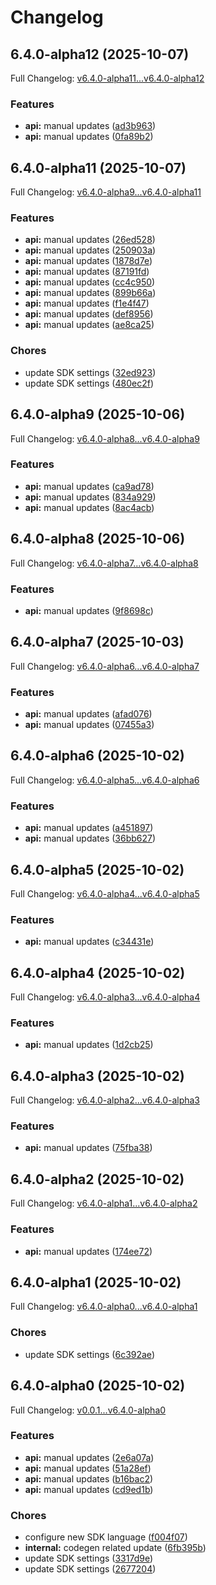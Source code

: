 # Changelog

## 6.4.0-alpha12 (2025-10-07)

Full Changelog: [v6.4.0-alpha11...v6.4.0-alpha12](https://github.com/trycourier/courier-python/compare/v6.4.0-alpha11...v6.4.0-alpha12)

### Features

* **api:** manual updates ([ad3b963](https://github.com/trycourier/courier-python/commit/ad3b9633fa1ceba37addacfde355a595d61b4e10))
* **api:** manual updates ([0fa89b2](https://github.com/trycourier/courier-python/commit/0fa89b2c933ae9f5cb8ca2510ee37a4b6cc2db5f))

## 6.4.0-alpha11 (2025-10-07)

Full Changelog: [v6.4.0-alpha9...v6.4.0-alpha11](https://github.com/trycourier/courier-python/compare/v6.4.0-alpha9...v6.4.0-alpha11)

### Features

* **api:** manual updates ([26ed528](https://github.com/trycourier/courier-python/commit/26ed528ff384d590feeef3405b5e2cb15136c25b))
* **api:** manual updates ([250903a](https://github.com/trycourier/courier-python/commit/250903a54c817c31f369d7739bb16f4a1a693c24))
* **api:** manual updates ([1878d7e](https://github.com/trycourier/courier-python/commit/1878d7ebb8b8b6ab96c48cade6e8adc7f85ee73f))
* **api:** manual updates ([87191fd](https://github.com/trycourier/courier-python/commit/87191fd3b6b369946744a4d5459979c3c6b1fead))
* **api:** manual updates ([cc4c950](https://github.com/trycourier/courier-python/commit/cc4c9500b58b8d337a59f79cd7ca58ab1ee4e4fc))
* **api:** manual updates ([899b66a](https://github.com/trycourier/courier-python/commit/899b66a240ea0dee22607751d8b1f6375b656610))
* **api:** manual updates ([f1e4f47](https://github.com/trycourier/courier-python/commit/f1e4f47468781a5bd3b7e2f001570d7990c85f00))
* **api:** manual updates ([def8956](https://github.com/trycourier/courier-python/commit/def895610f763927486200d52191229730b676a4))
* **api:** manual updates ([ae8ca25](https://github.com/trycourier/courier-python/commit/ae8ca2565fbaed044943de63bd72ecb2db329815))


### Chores

* update SDK settings ([32ed923](https://github.com/trycourier/courier-python/commit/32ed923a5ad675ec4e1f70623dca1e7447dda737))
* update SDK settings ([480ec2f](https://github.com/trycourier/courier-python/commit/480ec2f6dde592809c21ce10e834686bf56bb4f9))

## 6.4.0-alpha9 (2025-10-06)

Full Changelog: [v6.4.0-alpha8...v6.4.0-alpha9](https://github.com/trycourier/courier-python/compare/v6.4.0-alpha8...v6.4.0-alpha9)

### Features

* **api:** manual updates ([ca9ad78](https://github.com/trycourier/courier-python/commit/ca9ad7836de13c74bb8079dbee85e24b952a3062))
* **api:** manual updates ([834a929](https://github.com/trycourier/courier-python/commit/834a929017d2cce9fc436c74ed2ee62dc35755b4))
* **api:** manual updates ([8ac4acb](https://github.com/trycourier/courier-python/commit/8ac4acb4c4b727f5909b362bed3feec644e4b619))

## 6.4.0-alpha8 (2025-10-06)

Full Changelog: [v6.4.0-alpha7...v6.4.0-alpha8](https://github.com/trycourier/courier-python/compare/v6.4.0-alpha7...v6.4.0-alpha8)

### Features

* **api:** manual updates ([9f8698c](https://github.com/trycourier/courier-python/commit/9f8698cc478334c02ee28e1b9149f9f255887f35))

## 6.4.0-alpha7 (2025-10-03)

Full Changelog: [v6.4.0-alpha6...v6.4.0-alpha7](https://github.com/trycourier/courier-python/compare/v6.4.0-alpha6...v6.4.0-alpha7)

### Features

* **api:** manual updates ([afad076](https://github.com/trycourier/courier-python/commit/afad076eed4506db36e9997072a6c74bc127a64e))
* **api:** manual updates ([07455a3](https://github.com/trycourier/courier-python/commit/07455a32228d749413929e164d47b504edd86354))

## 6.4.0-alpha6 (2025-10-02)

Full Changelog: [v6.4.0-alpha5...v6.4.0-alpha6](https://github.com/trycourier/courier-python/compare/v6.4.0-alpha5...v6.4.0-alpha6)

### Features

* **api:** manual updates ([a451897](https://github.com/trycourier/courier-python/commit/a45189735dca2ee6983378929a634b606b9020e2))
* **api:** manual updates ([36bb627](https://github.com/trycourier/courier-python/commit/36bb62743986c845fad2f3fecaa188d7de556385))

## 6.4.0-alpha5 (2025-10-02)

Full Changelog: [v6.4.0-alpha4...v6.4.0-alpha5](https://github.com/trycourier/courier-python/compare/v6.4.0-alpha4...v6.4.0-alpha5)

### Features

* **api:** manual updates ([c34431e](https://github.com/trycourier/courier-python/commit/c34431efa9d87ddf206192dec64b06889c900a45))

## 6.4.0-alpha4 (2025-10-02)

Full Changelog: [v6.4.0-alpha3...v6.4.0-alpha4](https://github.com/trycourier/courier-python/compare/v6.4.0-alpha3...v6.4.0-alpha4)

### Features

* **api:** manual updates ([1d2cb25](https://github.com/trycourier/courier-python/commit/1d2cb258a5765cdf7aa8ce86158b01947565530b))

## 6.4.0-alpha3 (2025-10-02)

Full Changelog: [v6.4.0-alpha2...v6.4.0-alpha3](https://github.com/trycourier/courier-python/compare/v6.4.0-alpha2...v6.4.0-alpha3)

### Features

* **api:** manual updates ([75fba38](https://github.com/trycourier/courier-python/commit/75fba382fb63386480b3b12b3d48ee329244e85d))

## 6.4.0-alpha2 (2025-10-02)

Full Changelog: [v6.4.0-alpha1...v6.4.0-alpha2](https://github.com/trycourier/courier-python/compare/v6.4.0-alpha1...v6.4.0-alpha2)

### Features

* **api:** manual updates ([174ee72](https://github.com/trycourier/courier-python/commit/174ee72b20f2dca6ec5f680f0ed6d7efabc1833a))

## 6.4.0-alpha1 (2025-10-02)

Full Changelog: [v6.4.0-alpha0...v6.4.0-alpha1](https://github.com/trycourier/courier-python/compare/v6.4.0-alpha0...v6.4.0-alpha1)

### Chores

* update SDK settings ([6c392ae](https://github.com/trycourier/courier-python/commit/6c392ae4d5e6a1d41eb3b175964978d79a783f58))

## 6.4.0-alpha0 (2025-10-02)

Full Changelog: [v0.0.1...v6.4.0-alpha0](https://github.com/trycourier/courier-python/compare/v0.0.1...v6.4.0-alpha0)

### Features

* **api:** manual updates ([2e6a07a](https://github.com/trycourier/courier-python/commit/2e6a07ab17a63673de30d2dd088a492e1ecf5073))
* **api:** manual updates ([51a28ef](https://github.com/trycourier/courier-python/commit/51a28efc4e1d20328556ae691fe4a768bbb277b4))
* **api:** manual updates ([b16bac2](https://github.com/trycourier/courier-python/commit/b16bac2553d106e3ddc040bdfe3beac79f8c0408))
* **api:** manual updates ([cd9ed1b](https://github.com/trycourier/courier-python/commit/cd9ed1b563215b6896734669bd041c091f0db29a))


### Chores

* configure new SDK language ([f004f07](https://github.com/trycourier/courier-python/commit/f004f07aabba46f78d7834c62b4ef1ce4ec11759))
* **internal:** codegen related update ([6fb395b](https://github.com/trycourier/courier-python/commit/6fb395bb3062bb749130c8f6345fbfcd693d2584))
* update SDK settings ([3317d9e](https://github.com/trycourier/courier-python/commit/3317d9ec8f294d05ddd89e3b2e7f5da9a8716127))
* update SDK settings ([2677204](https://github.com/trycourier/courier-python/commit/2677204576bea283de2c5f7e17cad008a0ca497b))
